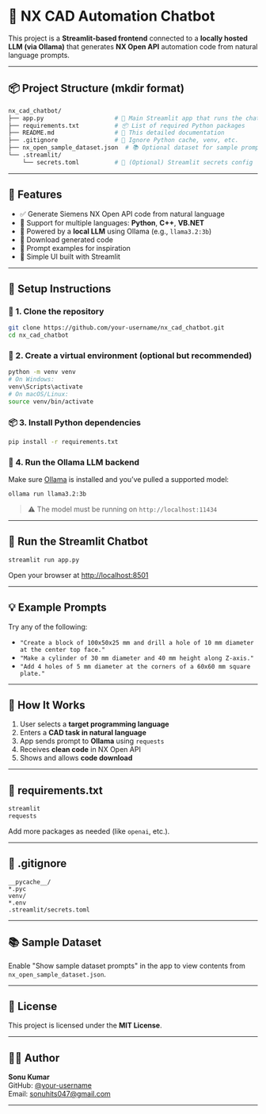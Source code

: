 # 📁 NX CAD Automation Chatbot

This project is a **Streamlit-based frontend** connected to a **locally hosted LLM (via Ollama)** that generates **NX Open API** automation code from natural language prompts.

---

## 📦 Project Structure (mkdir format)

```bash
nx_cad_chatbot/
├── app.py                    # 🎯 Main Streamlit app that runs the chatbot
├── requirements.txt          # 📦 List of required Python packages
├── README.md                 # 📘 This detailed documentation
├── .gitignore                # 🚫 Ignore Python cache, venv, etc.
├── nx_open_sample_dataset.json  # 📚 Optional dataset for sample prompts
└── .streamlit/
    └── secrets.toml          # 🔐 (Optional) Streamlit secrets config
```

---

## 🚀 Features

- ✅ Generate Siemens NX Open API code from natural language
- 🔄 Support for multiple languages: **Python**, **C++**, **VB.NET**
- 🧠 Powered by a **local LLM** using Ollama (e.g., `llama3.2:3b`)
- 💾 Download generated code
- 🧪 Prompt examples for inspiration
- 🧱 Simple UI built with Streamlit

---

## 🔧 Setup Instructions

### 📁 1. Clone the repository

```bash
git clone https://github.com/your-username/nx_cad_chatbot.git
cd nx_cad_chatbot
```

### 🐍 2. Create a virtual environment (optional but recommended)

```bash
python -m venv venv
# On Windows:
venv\Scripts\activate
# On macOS/Linux:
source venv/bin/activate
```

### 📦 3. Install Python dependencies

```bash
pip install -r requirements.txt
```

### 🤖 4. Run the Ollama LLM backend

Make sure [Ollama](https://ollama.com/) is installed and you’ve pulled a supported model:

```bash
ollama run llama3.2:3b
```

> ⚠️ The model must be running on `http://localhost:11434`

---

## 🚦 Run the Streamlit Chatbot

```bash
streamlit run app.py
```

Open your browser at [http://localhost:8501](http://localhost:8501)

---

## 💡 Example Prompts

Try any of the following:
- `"Create a block of 100x50x25 mm and drill a hole of 10 mm diameter at the center top face."`
- `"Make a cylinder of 30 mm diameter and 40 mm height along Z-axis."`
- `"Add 4 holes of 5 mm diameter at the corners of a 60x60 mm square plate."`

---

## 🧠 How It Works

1. User selects a **target programming language**
2. Enters a **CAD task in natural language**
3. App sends prompt to **Ollama** using `requests`
4. Receives **clean code** in NX Open API
5. Shows and allows **code download**

---

## 📄 requirements.txt

```txt
streamlit
requests
```

Add more packages as needed (like `openai`, etc.).

---

## 📁 .gitignore

```gitignore
__pycache__/
*.pyc
venv/
*.env
.streamlit/secrets.toml
```

---

## 📚 Sample Dataset

Enable "Show sample dataset prompts" in the app to view contents from `nx_open_sample_dataset.json`.

---

## 📝 License

This project is licensed under the **MIT License**.

---

## 🙋‍♂️ Author

**Sonu Kumar**  
GitHub: [@your-username](https://github.com/sonukumar047)  
Email: sonuhits047@gmail.com

---

